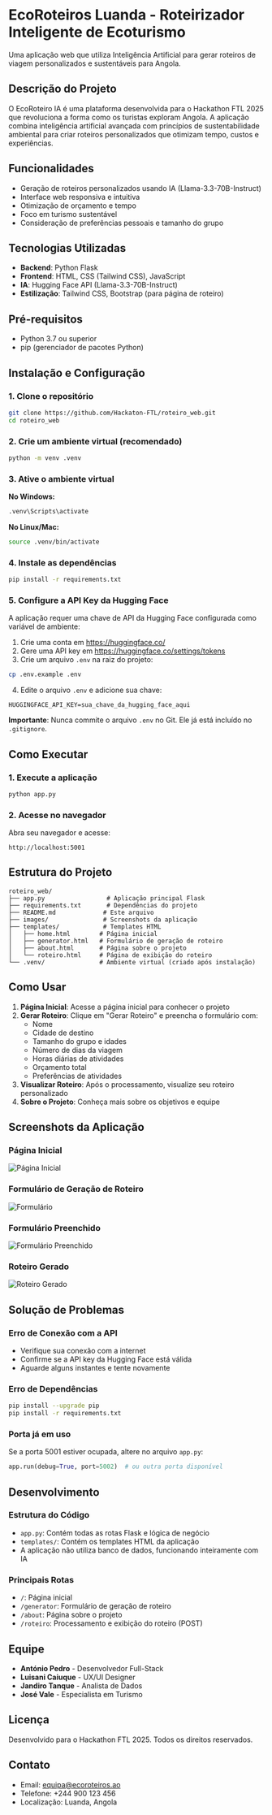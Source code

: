 # EcoRoteiros Luanda - Roteirizador Inteligente de Ecoturismo

Uma aplicação web que utiliza Inteligência Artificial para gerar roteiros de viagem personalizados e sustentáveis para Angola.

## Descrição do Projeto

O EcoRoteiro IA é uma plataforma desenvolvida para o Hackathon FTL 2025 que revoluciona a forma como os turistas exploram Angola. A aplicação combina inteligência artificial avançada com princípios de sustentabilidade ambiental para criar roteiros personalizados que otimizam tempo, custos e experiências.

## Funcionalidades

- Geração de roteiros personalizados usando IA (Llama-3.3-70B-Instruct)
- Interface web responsiva e intuitiva
- Otimização de orçamento e tempo
- Foco em turismo sustentável
- Consideração de preferências pessoais e tamanho do grupo

## Tecnologias Utilizadas

- **Backend**: Python Flask
- **Frontend**: HTML, CSS (Tailwind CSS), JavaScript
- **IA**: Hugging Face API (Llama-3.3-70B-Instruct)
- **Estilização**: Tailwind CSS, Bootstrap (para página de roteiro)

## Pré-requisitos

- Python 3.7 ou superior
- pip (gerenciador de pacotes Python)

## Instalação e Configuração

### 1. Clone o repositório
```bash
git clone https://github.com/Hackaton-FTL/roteiro_web.git
cd roteiro_web
```

### 2. Crie um ambiente virtual (recomendado)
```bash
python -m venv .venv
```

### 3. Ative o ambiente virtual
**No Windows:**
```bash
.venv\Scripts\activate
```

**No Linux/Mac:**
```bash
source .venv/bin/activate
```

### 4. Instale as dependências
```bash
pip install -r requirements.txt
```

### 5. Configure a API Key da Hugging Face
A aplicação requer uma chave de API da Hugging Face configurada como variável de ambiente:

1. Crie uma conta em https://huggingface.co/
2. Gere uma API key em https://huggingface.co/settings/tokens
3. Crie um arquivo `.env` na raiz do projeto:
```bash
cp .env.example .env
```
4. Edite o arquivo `.env` e adicione sua chave:
```
HUGGINGFACE_API_KEY=sua_chave_da_hugging_face_aqui
```

**Importante**: Nunca commite o arquivo `.env` no Git. Ele já está incluído no `.gitignore`.

## Como Executar

### 1. Execute a aplicação
```bash
python app.py
```

### 2. Acesse no navegador
Abra seu navegador e acesse:
```
http://localhost:5001
```

## Estrutura do Projeto

```
roteiro_web/
├── app.py                 # Aplicação principal Flask
├── requirements.txt       # Dependências do projeto
├── README.md             # Este arquivo
├── images/               # Screenshots da aplicação
├── templates/            # Templates HTML
│   ├── home.html        # Página inicial
│   ├── generator.html   # Formulário de geração de roteiro
│   ├── about.html       # Página sobre o projeto
│   └── roteiro.html     # Página de exibição do roteiro
└── .venv/               # Ambiente virtual (criado após instalação)
```

## Como Usar

1. **Página Inicial**: Acesse a página inicial para conhecer o projeto
2. **Gerar Roteiro**: Clique em "Gerar Roteiro" e preencha o formulário com:
   - Nome
   - Cidade de destino
   - Tamanho do grupo e idades
   - Número de dias da viagem
   - Horas diárias de atividades
   - Orçamento total
   - Preferências de atividades
3. **Visualizar Roteiro**: Após o processamento, visualize seu roteiro personalizado
4. **Sobre o Projeto**: Conheça mais sobre os objetivos e equipe

## Screenshots da Aplicação

### Página Inicial
![Página Inicial](images/Roteirizador-Inteligente-de-Ecoturismo-Luanda-09-04-2025_06_42_PM.png)

### Formulário de Geração de Roteiro
![Formulário](images/Gerar-Roteiro-EcoRoteiro-IA-09-04-2025_06_42_PM.png)

### Formulário Preenchido
![Formulário Preenchido](images/Gerar-Roteiro-EcoRoteiro-IA-09-04-2025_07_04_PM.png)

### Roteiro Gerado
![Roteiro Gerado](images/Seu-Roteiro-Inteligente-EcoRoteiro-IA-09-04-2025_06_51_PM.png)

## Solução de Problemas

### Erro de Conexão com a API
- Verifique sua conexão com a internet
- Confirme se a API key da Hugging Face está válida
- Aguarde alguns instantes e tente novamente

### Erro de Dependências
```bash
pip install --upgrade pip
pip install -r requirements.txt
```

### Porta já em uso
Se a porta 5001 estiver ocupada, altere no arquivo `app.py`:
```python
app.run(debug=True, port=5002)  # ou outra porta disponível
```

## Desenvolvimento

### Estrutura do Código
- `app.py`: Contém todas as rotas Flask e lógica de negócio
- `templates/`: Contém os templates HTML da aplicação
- A aplicação não utiliza banco de dados, funcionando inteiramente com IA

### Principais Rotas
- `/`: Página inicial
- `/generator`: Formulário de geração de roteiro
- `/about`: Página sobre o projeto
- `/roteiro`: Processamento e exibição do roteiro (POST)

## Equipe

- **António Pedro** - Desenvolvedor Full-Stack
- **Luisani Caiuque** - UX/UI Designer
- **Jandiro Tanque** - Analista de Dados
- **José Vale** - Especialista em Turismo

## Licença

Desenvolvido para o Hackathon FTL 2025. Todos os direitos reservados.

## Contato

- Email: equipa@ecoroteiros.ao
- Telefone: +244 900 123 456
- Localização: Luanda, Angola